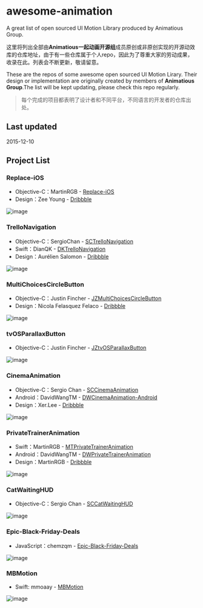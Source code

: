 # awesome-animation
A great list of open sourced UI Motion Library produced by Animatious Group.

这里将列出全部由**Animatious一起动画开源组**成员原创或非原创实现的开源动效库的仓库地址，由于有一些仓库属于个人repo，因此为了尊重大家的劳动成果，收录在此。列表会不断更新，敬请留意。

These are the repos of some awesome open sourced UI Motion Lirary. Their design or implementation are originally created by members of **Animatious Group**.The list will be kept updating, please check this repo regularly.

> 每个完成的项目都表明了设计者和不同平台，不同语言的开发者的仓库出处。

## Last updated
2015-12-10

## Project List

### Replace-iOS

* Objective-C：MartinRGB - [Replace-iOS](https://github.com/MartinRGB/Replace-iOS) 
* Design：Zee Young - [Dribbble](https://dribbble.com/shots/2067564-Replace?list=searches&offset=0)

![image](https://github.com/MartinRGB/Replace-iOS/raw/master/1.gif?raw=true)


### TrelloNavigation
* Objective-C：SergioChan - [SCTrelloNavigation](https://github.com/SergioChan/SCTrelloNavigation)
* Swift：DianQK - [DKTrelloNavigation](https://github.com/DianQK/TrelloNavigation)
* Design：Aurélien Salomon - [Dribbble](https://dribbble.com/shots/2114816-Trello-Navigation)
  
![image](https://raw.githubusercontent.com/DianQK/TrelloNavigation/master/Preview/demo.gif)

### MultiChoicesCircleButton
* Objective-C：Justin Fincher - [JZMultiChoicesCircleButton](https://github.com/JustinFincher/JZMultiChoicesCircleButton) 
* Design：Nicola Felasquez Felaco - [Dribbble](https://dribbble.com/shots/2293573-Pubbblish)

![image](https://github.com/JustinFincher/JZMultiChoicesCircleButton/raw/master/DemoPic/DemoGiF.gif)

### tvOSParallaxButton
* Objective-C：Justin Fincher - [JZtvOSParallaxButton](https://github.com/JustinFincher/JZtvOSParallaxButton)

![image](https://raw.githubusercontent.com/JustinFincher/JZtvOSParallaxButton/master/DemoPic/GIF.gif)

### CinemaAnimation
* Objective-C：Sergio Chan - [SCCinemaAnimation](https://github.com/SergioChan/SCCinemaAnimation)
* Android：DavidWangTM - [DWCinemaAnimation-Android](https://github.com/DavidWangTM/DWCinemaAnimation-Android)
* Design：Xer.Lee - [Dribbble](https://dribbble.com/shots/2339238-Animation-for-Cinema-Application)
  
![image](https://raw.githubusercontent.com/SergioChan/SCCinemaAnimation/master/Image/preview.gif)

### PrivateTrainerAnimation
* Swift：MartinRGB - [MTPrivateTrainerAnimation](https://github.com/MartinRGB/MTPrivateTrainerAnimation)
* Android：DavidWangTM - [DWPrivateTrainerAnimation](https://github.com/DavidWangTM/DWPrivateTrainerAnimation)
* Design：MartinRGB - [Dribbble](https://dribbble.com/shots/2346124-Private-Trainer-Course-List)
  
![image](https://github.com/MartinRGB/MTPrivateTrainerAnimation/raw/master/Design.gif?raw=true)

### CatWaitingHUD
* Objective-C：Sergio Chan - [SCCatWaitingHUD](https://github.com/SergioChan/SCCatWaitingHUD)

![image](https://raw.githubusercontent.com/SergioChan/SCCatWaitingHUD/master/Preview/preview.gif)

###  Epic-Black-Friday-Deals
*  JavaScript：chemzqm - [Epic-Black-Friday-Deals](https://github.com/chemzqm/dribbble-effects)

![image](https://camo.githubusercontent.com/5162871721962485d6584528c66531e247e85958/68747470733a2f2f6431337961637572716a676172612e636c6f756466726f6e742e6e65742f75736572732f3130373735392f73637265656e73686f74732f323337323733342f696e6b322e676966)

###  MBMotion
*  Swift: mmoaay - [MBMotion](https://github.com/mmoaay/MBMotion)

![image](https://github.com/mmoaay/MBMotion/raw/master/MBMotion.gif)
